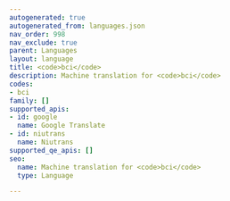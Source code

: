 ```yaml
---
autogenerated: true
autogenerated_from: languages.json
nav_order: 998
nav_exclude: true
parent: Languages
layout: language
title: <code>bci</code>
description: Machine translation for <code>bci</code>
codes:
- bci
family: []
supported_apis:
- id: google
  name: Google Translate
- id: niutrans
  name: Niutrans
supported_qe_apis: []
seo:
  name: Machine translation for <code>bci</code>
  type: Language

---
```


